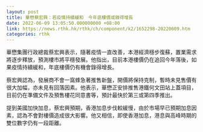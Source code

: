 ```yaml
---
layout: post
title: 華懋蔡宏興：若疫情持續緩和　今年底樓價或錄得增長
date: 2022-06-09 13:05:50.000000000 +08:00
link: https://news.rthk.hk/rthk/ch/component/k2/1652298-20220609.htm
categories: rthk
---
```


華懋集團行政總裁蔡宏興表示，隨著疫情一直改善，本港經濟穩步復蘇，置業需求將逐步釋放，預測樓市將平穩發展。他指出，目前本港樓價仍在追回今年落後，如果疫情持續緩和，年底樓價仍有機會錄得增長。

蔡宏興認為，發展商不會一窩蜂急著推售新盤，開價將保持克制，暫時未見售價有很大加幅，亦未見有回落因素。他表示，華懋正安排推售港鐵何文田站上蓋項目，目前仍在準備文件及預售樓花同意書等，預計最快於第三或第四季推出。

提到美國加快加息，蔡宏興預期，香港加息步伐較緩慢，由於市場早已預期加息因素，認為不會對樓價造成很大影響。他又相信，即使香港加息，港息與高峰時期的雙位數字仍有一段距離。
